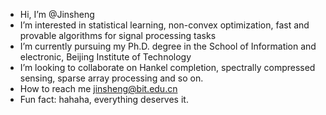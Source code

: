-  Hi, I’m @Jinsheng
-  I’m interested in statistical learning, non-convex optimization, fast and provable algorithms for signal processing tasks
-  I’m currently pursuing my Ph.D. degree in the School of Information and electronic, Beijing Institute of Technology
-  I’m looking to collaborate on Hankel completion, spectrally compressed sensing, sparse array processing and so on.
-  How to reach me jinsheng@bit.edu.cn
-  Fun fact: hahaha, everything deserves it.

<!---
Jinshengg/Jinshengg is a ✨ special ✨ repository because its `README.md` (this file) appears on your GitHub profile.
You can click the Preview link to take a look at your changes.
--->
